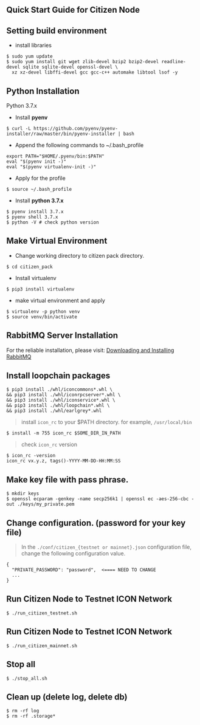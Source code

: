 ## Quick Start Guide for Citizen Node

## Setting build environment
 * install libraries

 ```
 $ sudo yum update
 $ sudo yum install git wget zlib-devel bzip2 bzip2-devel readline-devel sqlite sqlite-devel openssl-devel \
   xz xz-devel libffi-devel gcc gcc-c++ automake libtool lsof -y
 ```

## Python Installation

Python 3.7.x

 * Install **pyenv**
 ```
 $ curl -L https://github.com/pyenv/pyenv-installer/raw/master/bin/pyenv-installer | bash
 ```

 * Append the following commands to ~/.bash_profile
 ```
 export PATH="$HOME/.pyenv/bin:$PATH"
 eval "$(pyenv init -)"
 eval "$(pyenv virtualenv-init -)"
 ```
 * Apply for the profile
 ```
 $ source ~/.bash_profile
 ```
 * Install **python 3.7.x**
 ```
 $ pyenv install 3.7.x
 $ pyenv shell 3.7.x
 $ python -V # check python version
 ```

## Make Virtual Environment
 * Change working directory to citizen pack directory.
 ```
 $ cd citizen_pack
 ```

 * Install virtualenv
 ```
 $ pip3 install virtualenv
 ```

 * make virtual environment and apply
 ```
 $ virtualenv -p python venv
 $ source venv/bin/activate
 ```

## RabbitMQ Server Installation
 For the reliable installation, please visit: [Downloading and Installing RabbitMQ]

## Install loopchain packages
```
$ pip3 install ./whl/iconcommons*.whl \
&& pip3 install ./whl/iconrpcserver*.whl \
&& pip3 install ./whl/iconservice*.whl \
&& pip3 install ./whl/loopchain*.whl \
&& pip3 install ./whl/earlgrey*.whl
```

> install `icon_rc` to your $PATH directory. for example, `/usr/local/bin`
```
$ install -m 755 icon_rc $SOME_DIR_IN_PATH
```

> check `icon_rc` version
```
$ icon_rc -version
icon_rc vx.y.z, tags()-YYYY-MM-DD-HH:MM:SS
```

## Make key file with pass phrase.
```
$ mkdir keys
$ openssl ecparam -genkey -name secp256k1 | openssl ec -aes-256-cbc -out ./keys/my_private.pem
```

## Change configuration. (password for your key file)
> In the ```./conf/citizen_{testnet or mainnet}.json``` configuration file, change the following configuration value.

```
{
  "PRIVATE_PASSWORD": "password",  <==== NEED TO CHANGE
  ...
}
```

## Run Citizen Node to Testnet ICON Network
```
$ ./run_citizen_testnet.sh
```

## Run Citizen Node to Testnet ICON Network
```
$ ./run_citizen_mainnet.sh
```

## Stop all

```
$ ./stop_all.sh
```

## Clean up (delete log, delete db)
```
$ rm -rf log
$ rm -rf .storage*
```

[Downloading and Installing RabbitMQ]: https://www.rabbitmq.com/download.html
